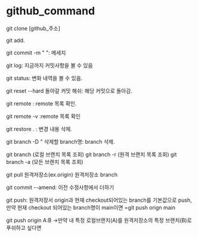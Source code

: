 # github_command

git clone [github_주소]

git add.

git commit -m " ": 메세지

git log: 지금까지 커밋사항을 볼 수 있음

git status: 변화 내역을 볼 수 있음. 

git reset --hard 돌아갈 커밋 해쉬: 해당 커밋으로 돌아감.

git remote : remote 목록 확인.

git remote -v :remote 목록 확인

git restore . : 변경 내용 삭제.

git branch -D " 삭제할 branch명: branch 삭제. 

git branch  (로컬 브랜치 목록 조회)
git branch -r  (원격 브랜치 목록 조회)
git branch -a  (모든 브랜치 목록 조회)


git pull 원격저장소(ex.origin) 원격저장소 branch

git commit --amend: 이전 수정사항에서 더하기



git push: 원격저장서 origin과 현재 checkout되어있는 branch를 기본값으로 push, 만약 현재 checkout 되어있는 branch명이 main이면
=git push orign main


git push origin A:B ->만약 내 특정 로컬브랜치(A)를 원격저장소의 특정 브랜치(B)로 푸쉬하고 싶다면
